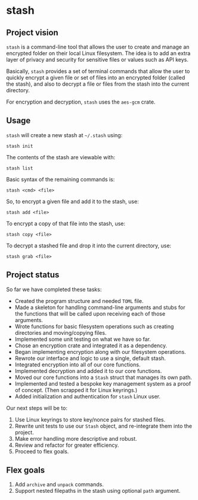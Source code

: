 # stash

## Project vision

`stash` is a command-line tool that allows the user to create and manage an encrypted folder on their local Linux filesystem. The idea is to add an extra layer of privacy and security for sensitive files or values such as API keys.

Basically, `stash` provides a set of terminal commands that allow the user to quickly encrypt a given file or set of files into an encrypted folder (called the stash), and also to decrypt a file or files from the stash into the current directory.

For encryption and decryption, `stash` uses the `aes-gcm` crate.

## Usage

`stash` will create a new stash at `~/.stash` using:

	stash init

The contents of the stash are viewable with:

	stash list

Basic syntax of the remaining commands is:

	stash <cmd> <file>

So, to encrypt a given file and add it to the stash, use:

	stash add <file>

To encrypt a copy of that file into the stash, use:

	stash copy <file>

To decrypt a stashed file and drop it into the current directory, use:

	stash grab <file>

## Project status

So far we have completed these tasks:
- Created the program structure and needed `TOML` file.
- Made a skeleton for handling command-line arguments and stubs for the functions that will be called upon receiving each of those arguments.
- Wrote functions for basic filesystem operations such as creating directories and moving/copying files.
- Implemented some unit testing on what we have so far.
- Chose an encryption crate and integrated it as a dependency.
- Began implementing encryption along with our filesystem operations.
- Rewrote our interface and logic to use a single, default stash.
- Integrated encryption into all of our core functions.
- Implemented decryption and added it to our core functions.
- Moved our core functions into a `Stash` struct that manages its own path.
- Implemented and tested a bespoke key management system as a proof of concept. (Then scrapped it for Linux keyrings.)
- Added initialization and authentication for `stash` Linux user.

Our next steps will be to:

1. Use Linux keyrings to store key/nonce pairs for stashed files.
2. Rewrite unit tests to use our `Stash` object, and re-integrate them into the project.
3. Make error handling more descriptive and robust.
4. Review and refactor for greater efficiency.
5. Proceed to flex goals.

## Flex goals

1. Add `archive` and `unpack` commands.
2. Support nested filepaths in the stash using optional `path` argument.
